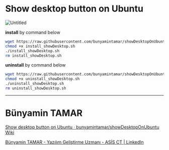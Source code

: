# Show desktop button on Ubuntu

![Untitled](https://www.notion.so/image/https%3A%2F%2Fs3-us-west-2.amazonaws.com%2Fsecure.notion-static.com%2F166fc748-86b6-4e47-8690-dfc4628d29ad%2FUntitled.png?table=block&id=9551a764-e0ae-4632-b979-6780c4e0c5e7&spaceId=93a865ed-d787-458e-91a5-e7f90e094927&width=770&userId=764e7639-bbae-4782-9303-627be87392d7&cache=v2)

**install** by command below

```bash
wget https://raw.githubusercontent.com/bunyamintamar/showDesktopOnUbuntu/master/install_showDesktop.sh
chmod +x install_showDesktop.sh
./install_showDesktop.sh
rm install_showDesktop.sh

```

**uninstall** by command below

```bash
wget https://raw.githubusercontent.com/bunyamintamar/showDesktopOnUbuntu/master/uninstall_showDesktop.sh
chmod +x uninstall_showDesktop.sh
./uninstall_showDesktop.sh
rm uninstall_showDesktop.sh

```

---

# Bünyamin TAMAR

[Show desktop button on Ubuntu · bunyamintamar/showDesktopOnUbuntu Wiki](https://github.com/bunyamintamar/showDesktopOnUbuntu/wiki/Show-desktop-button-on-Ubuntu)

[Bünyamin TAMAR - Yazılım Geliştirme Uzmanı - ASİS CT | LinkedIn](https://www.linkedin.com/in/bunyamintamar/)